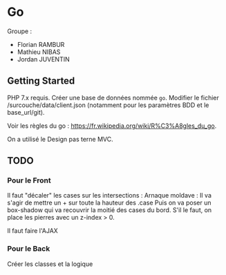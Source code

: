 # Go
Groupe :
- Florian RAMBUR
- Mathieu NIBAS
- Jordan JUVENTIN

## Getting Started
PHP 7.x requis.
Créer une base de données nommée `go`.
Modifier le fichier /surcouche/data/client.json (notamment pour les paramètres BDD et le base_url/git).

Voir les règles du go : https://fr.wikipedia.org/wiki/R%C3%A8gles_du_go.

On a utilisé le Design pas terne MVC.

## TODO
### Pour le Front
Il faut "décaler" les cases sur les intersections :
    Arnaque moldave :
        Il va s'agir de mettre un + sur toute la hauteur des .case
        Puis on va poser un box-shadow qui va recouvrir la moitié des cases du bord. 
        S'il le faut, on place les pierres avec un z-index > 0.

Il faut faire l'AJAX

### Pour le Back
Créer les classes et la logique
